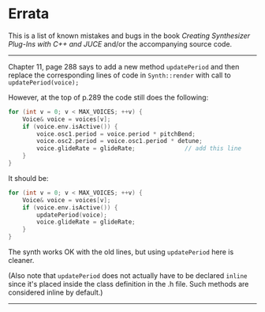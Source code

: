 # Errata

This is a list of known mistakes and bugs in the book *Creating Synthesizer Plug-Ins with C++ and JUCE* and/or the accompanying source code.

---

Chapter 11, page 288 says to add a new method `updatePeriod` and then replace the corresponding lines of code in `Synth::render` with call to `updatePeriod(voice);`

However, at the top of p.289 the code still does the following:

```c++
for (int v = 0; v < MAX_VOICES; ++v) {
    Voice& voice = voices[v];
    if (voice.env.isActive()) {
        voice.osc1.period = voice.period * pitchBend;
        voice.osc2.period = voice.osc1.period * detune;
        voice.glideRate = glideRate;              // add this line
    }
}
```

It should be:

```c++
for (int v = 0; v < MAX_VOICES; ++v) {
    Voice& voice = voices[v];
    if (voice.env.isActive()) {
        updatePeriod(voice);
        voice.glideRate = glideRate;
    }
}
```

The synth works OK with the old lines, but using `updatePeriod` here is cleaner.

(Also note that `updatePeriod` does not actually have to be declared `inline` since it's placed inside the class definition in the .h file. Such methods are considered inline by default.)

---
